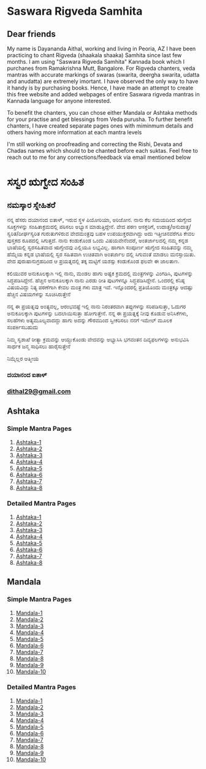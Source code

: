 # Saswara Rigveda Samhita
## Dear friends
My name is Dayananda Aithal, working and living in Peoria, AZ I have been practicing to chant Rigveda (shaakala shaaka) Samhita since last few months.  I am using "Saswara Rigveda Samhita" Kannada book which I purchanes from Ramakrishna Mutt, Bangalore. For Rigveda chanters, veda mantras with accurate markings of swaras (swarita, deergha swarita, udatta and anudatta) are extremely imortant. I have observed the only way to have it handy is by purchasing books. Hence, I have made an attempt to create this free website and added webpages of entire Saswara rigveda mantras in Kannada language for anyone interested.

To benefit the chanters, you can chose either  Mandala or Ashtaka methods for your practise and get blessings from Veda purusha. To further benefit chanters, I have created separate pages ones with miminmum details and others having more information at each mantra levels

I'm still working on proofreading and correcting the Rishi, Devata and Chadas names which should to be chanted before each suktas. Feel free to reach out to me for any corrections/feedback 
via email mentioned below

# ಸಸ್ವರ ಋಗ್ವೇದ ಸಂಹಿತ 
## ನಮಸ್ಕಾರ ಸ್ನೇಹಿತರೆ
ನನ್ನ ಹೆಸರು ದಯಾನಂದ ಐತಾಳ್, ಇರುವ ಸ್ಥಳ ಪಿಯೋರಿಯಾ, ಅರಿಜೋನ. ನಾನು ಕೆಲ ಸಮಯದಿಂದ ಋಗ್ವೇದ ಸೂಕ್ತಗಳನ್ನು ಸಂಹಿತಾಕ್ರಮದಲ್ಲಿ ಪಠಿಸಲು ಅಭ್ಯಾಸ ಮಾಡುತ್ತಿದ್ದೇನೆ.  ವೇದ ಪಠಣ ಆಸಕ್ತರಿಗೆ, ಉದಾತ್ತ/ಅನುದಾತ್ತ/ಸ್ವರಿತ/ದೀರ್ಘಸ್ವರಿತ ಗುರುತುಗಳಿರುವ ವೇದಮಂತ್ರವು ಬಹಳ ಉಪಯುಕ್ತರವಾಗಿದ್ದು ಅದು ಇತ್ತೀಚಿನವರೆಗೂ ಕೇವಲ ಪುಸ್ತಕದ ರೂಪದಲ್ಲಿ ಸಿಗುತ್ತದೆ. ನಾನು ಕಂಡುಕೊಂಡ ಒಂದು ವಿಷಯವೇನೆಂದರೆ, ಅಂತರ್ಜಾಲದಲ್ಲಿ ನಮ್ಮ ಕನ್ನಡ ಭಾಷೆಯಲ್ಲಿ ಸ್ವರಸಹಿತವಾದ ಋಗ್ವೇದವು ಎಲ್ಲಿಯೂ ಲಭ್ಯವಿಲ್ಲ. ಹಾಗಾಗಿ ಸಂಪೂರ್ಣ ಋಗ್ವೇದ ಸಂಹಿತವನ್ನು ನಮ್ಮ ಹೆಮ್ಮೆಯ ಕನ್ನಡ ಭಾಷೆಯಲ್ಲಿ ಸ್ವರ ಸಹಿತವಾಗಿ ಉಚಿತವಾಗಿ ಅಂತರ್ಜಾಲ ದಲ್ಲಿ ಸಿಗುವಂತೆ ಮಾಡಲು ಮನಸ್ಸಾಯಿತು. ವೇದ ಪುರುಷಾನುಗ್ರಹದಿಂದ ಆ ಪ್ರಯತ್ನದಲ್ಲಿ ತಕ್ಕ ಮಟ್ಟಿಗೆ ಯಶಸ್ಸು ಕಂಡುಕೊಂಡ ಫಲವೇ ಈ ಜಾಲತಾಣ.

ಕಲಿಯುವರ ಅನುಕೂಲಕ್ಕಾಗಿ ಇಲ್ಲಿ ನಾನು, ಮಂಡಲ ಹಾಗು ಅಷ್ಟಕ ಕ್ರಮದಲ್ಲಿ ಮಂತ್ರಗಳನ್ನು ವಿಂಗಡಿಸಿ, ಪುಟಗಳನ್ನು ಸಿದ್ಧಪಡಿಸಿದ್ದೇನೆ. ಹೆಚ್ಚಿನ ಅನುಕೂಲಕ್ಕಾಗಿ ನಾನು ಎರಡು ರೀತಿ ಪುಟಗಳನ್ನೂ ಸಿದ್ಧಪಡಿಸಿದ್ದೇನೆ. ಒಂದರಲ್ಲಿ ಕನಿಷ್ಠ ವಿಷಯವಿದ್ದು ನಿತ್ಯ ಪಠಣೆಗಾಗಿ ಕೇವಲ ಮಂತ್ರ ಗಳು ಮಾತ್ರ ಇವೆ. ಇನ್ನೊಂದರಲ್ಲಿ ಪ್ರತಿಯೊಂದು ಮಂತ್ರಕ್ಕೂ ಆದಷ್ಟು ಹೆಚ್ಚಿನ ವಿಷಯಗಳನ್ನು ಸೂಚಿಸಿರುತ್ತೇನೆ

ನನ್ನ ಈ ಪ್ರಯತ್ನವು ಅಂತ್ಯವಲ್ಲ, ಆರಂಭವಷ್ಟೆ ಇಲ್ಲಿ ನಾನು ನಿರಂತರವಾಗಿ ತಪ್ಪುಗಳನ್ನು ಸರಿಪಡಿಸುತ್ತಾ,  ಓದುಗರ ಅನುಕೂಲಕ್ಕಾಗಿ ಪುಟಗಳನ್ನು ಬದಲಾಯಿಸುತ್ತಾ ಹೋಗುತ್ತೇನೆ. ನನ್ನ ಈ ಪ್ರಯತ್ನಕ್ಕೆ ನೀವು ಕೊಡುವ ಅನಿಸಿಕೆಗಳು, ಸಲಹೆಗಳು ಅತ್ಯಮೂಲ್ಯವಾದದ್ದು ಹಾಗು ಅದನ್ನು ಗೌರವದಿಂದ ಸ್ವೀಕರಿಸಲು ನನಗೆ ಇಮೇಲ್ ಮೂಲಕ ಸಂಪರ್ಕಿಸಬಹುದು 

ನಿಮ್ಮ ಸ್ವಶಾಖೆ ರೀತ್ಯಾ ಕ್ರಮವನ್ನು ಆಯ್ದುಕೊಂಡು ವೇದವನ್ನು ಅಭ್ಯಾಸಿಸಿ ಭಗವಂತನ ದಿವ್ಯಫಲಗಳನ್ನು ಅನುಭವಿಸಿ ಸಾರ್ಥಕ ಜನ್ಮ ಸಾಧಿಸಲು ಹಾರೈಸುತ್ತೇನೆ 

ನಿಮ್ಮೆಲ್ಲರ ಆತ್ಮೀಯ 
### ದಯಾನಂದ ಐತಾಳ್ 
### dithal29@gmail.com

## Ashtaka
### Simple Mantra Pages
1. [Ashtaka-1](Kannada/Ashtaka/Ashtaka-1-kannada(Simple).html)
2. [Ashtaka-2](Kannada/Ashtaka/Ashtaka-2-kannada(Simple).html)
3. [Ashtaka-3](Kannada/Ashtaka/Ashtaka-3-kannada(Simple).html)
4. [Ashtaka-4](Kannada/Ashtaka/Ashtaka-4-kannada(Simple).html)
5. [Ashtaka-5](Kannada/Ashtaka/Ashtaka-5-kannada(Simple).html)
6. [Ashtaka-6](Kannada/Ashtaka/Ashtaka-6-kannada(Simple).html)
7. [Ashtaka-7](Kannada/Ashtaka/Ashtaka-7-kannada(Simple).html)
8. [Ashtaka-8](Kannada/Ashtaka/Ashtaka-8-kannada(Simple).html)

### Detailed Mantra Pages
1. [Ashtaka-1](Kannada/Ashtaka/Ashtaka-1-kannada(Detail).html)
2. [Ashtaka-2](Kannada/Ashtaka/Ashtaka-2-kannada(Detail).html)
3. [Ashtaka-3](Kannada/Ashtaka/Ashtaka-3-kannada(Detail).html)
4. [Ashtaka-4](Kannada/Ashtaka/Ashtaka-4-kannada(Detail).html)
5. [Ashtaka-5](Kannada/Ashtaka/Ashtaka-5-kannada(Detail).html)
6. [Ashtaka-6](Kannada/Ashtaka/Ashtaka-6-kannada(Detail).html)
7. [Ashtaka-7](Kannada/Ashtaka/Ashtaka-7-kannada(Detail).html)
8. [Ashtaka-8](Kannada/Ashtaka/Ashtaka-8-kannada(Detail).html)

		
## Mandala
### Simple  Mantra Pages
1. [Mandala-1](Kannada/Mandala/Mandala-1-kannada(Simple).html)
2. [Mandala-2](Kannada/Mandala/Mandala-2-kannada(Simple).html)
3. [Mandala-3](Kannada/Mandala/Mandala-3-kannada(Simple).html)
4. [Mandala-4](Kannada/Mandala/Mandala-4-kannada(Simple).html)
5. [Mandala-5](Kannada/Mandala/Mandala-5-kannada(Simple).html)
6. [Mandala-6](Kannada/Mandala/Mandala-6-kannada(Simple).html)
7. [Mandala-7](Kannada/Mandala/Mandala-7-kannada(Simple).html)
8. [Mandala-8](Kannada/Mandala/Mandala-8-kannada(Simple).html)
9. [Mandala-9](Kannada/Mandala/Mandala-9-kannada(Simple).html)
10. [Mandala-10](Kannada/Mandala/Mandala-10-kannada(Simple).html)
		
### Detailed  Mantra Pages
1. [Mandala-1](Kannada/Mandala/Mandala-1-kannada(Detail).html)
2. [Mandala-2](Kannada/Mandala/Mandala-2-kannada(Detail).html)
3. [Mandala-3](Kannada/Mandala/Mandala-3-kannada(Detail).html)
4. [Mandala-4](Kannada/Mandala/Mandala-4-kannada(Detail).html)
5. [Mandala-5](Kannada/Mandala/Mandala-5-kannada(Detail).html)
6. [Mandala-6](Kannada/Mandala/Mandala-6-kannada(Detail).html)
7. [Mandala-7](Kannada/Mandala/Mandala-7-kannada(Detail).html)
8. [Mandala-8](Kannada/Mandala/Mandala-8-kannada(Detail).html)
9. [Mandala-9](Kannada/Mandala/Mandala-9-kannada(Detail).html)
10. [Mandala-10](Kannada/Mandala/Mandala-10-kannada(Detail).html)
 